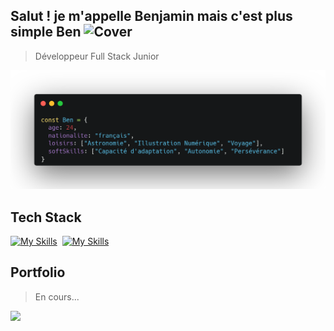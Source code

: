 ## Salut ! je m'appelle Benjamin mais c'est plus simple Ben  ![Cover](https://camo.githubusercontent.com/049ccbafc484ffa8bc2ca3be89dba5467fb8c664008659c4252b59d99bd9d676/68747470733a2f2f63756c746f667468657061727479706172726f742e636f6d2f706172726f74732f68642f3630667073706172726f742e676966)  
>Développeur Full Stack Junior

![Cover](https://github.com/BVCoca/BVCoca/blob/main/img/benCode.png)

## Tech Stack 
[![My Skills](https://skillicons.dev/icons?i=html,css,js,angular,react,ts)]()  ‎
[![My Skills](https://skillicons.dev/icons?i=php,symfony,mysql,git,wordpress,ps)]()

## Portfolio
> En cours...

<picture>
  <source
    srcset="https://github-readme-stats.vercel.app/api?username=bvcoca&show_icons=true&theme=dark"
    media="(prefers-color-scheme: dark)"
  />
  <img src="https://github-readme-stats.vercel.app/api?username=bvcoca&show_icons=true" />
</picture>

<!--
**BVCoca/BVCoca** is a ✨ _special_ ✨ repository because its `README.md` (this file) appears on your GitHub profile.

Here are some ideas to get you started:

- 🔭 I’m currently working on ...
- 🌱 I’m currently learning ...
- 👯 I’m looking to collaborate on ...
- 🤔 I’m looking for help with ...
- 💬 Ask me about ...
- 📫 How to reach me: ...
- 😄 Pronouns: ...
- ⚡ Fun fact: ...
-->
